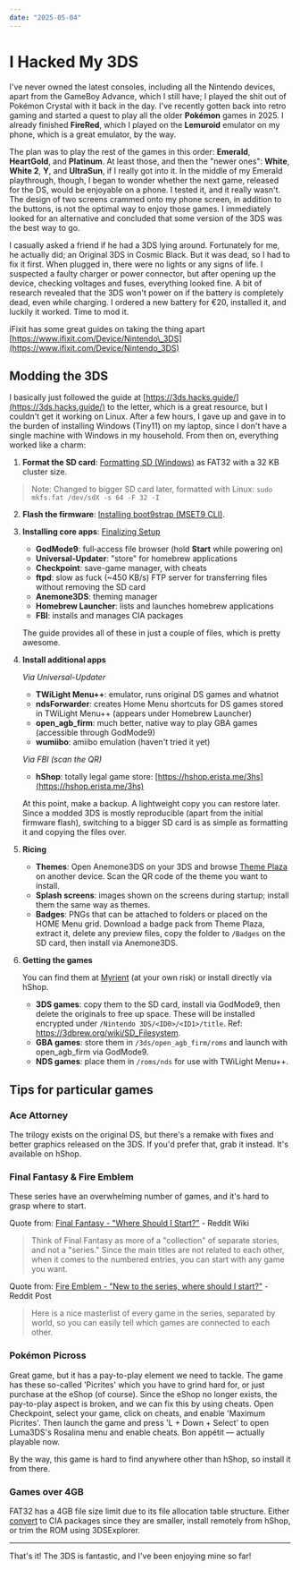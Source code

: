 ```yaml
---
date: "2025-05-04"
---
```


# I Hacked My 3DS

I've never owned the latest consoles, including all the Nintendo devices, apart from the GameBoy Advance, which I still have; I played the shit out of Pokémon Crystal with it back in the day. I've recently gotten back into retro gaming and started a quest to play all the older **Pokémon** games in 2025. I already finished **FireRed**, which I played on the **Lemuroid** emulator on my phone, which is a great emulator, by the way.

The plan was to play the rest of the games in this order: **Emerald**, **HeartGold**, and **Platinum**. At least those, and then the "newer ones": **White**, **White 2**, **Y**, and **UltraSun**, if I really got into it. In the middle of my Emerald playthrough, though, I began to wonder whether the next game, released for the DS, would be enjoyable on a phone. I tested it, and it really wasn't. The design of two screens crammed onto my phone screen, in addition to the buttons, is not the optimal way to enjoy those games. I immediately looked for an alternative and concluded that some version of the 3DS was the best way to go.

I casually asked a friend if he had a 3DS lying around. Fortunately for me, he actually did; an Original 3DS in Cosmic Black. But it was dead, so I had to fix it first. When plugged in, there were no lights or any signs of life. I suspected a faulty charger or power connector, but after opening up the device, checking voltages and fuses, everything looked fine. A bit of research revealed that the 3DS won't power on if the battery is completely dead, even while charging. I ordered a new battery for €20, installed it, and luckily it worked. Time to mod it.

iFixit has some great guides on taking the thing apart [https://www.ifixit.com/Device/Nintendo\_3DS](https://www.ifixit.com/Device/Nintendo_3DS)

## Modding the 3DS

I basically just followed the guide at [https://3ds.hacks.guide/](https://3ds.hacks.guide/) to the letter, which is a great resource, but I couldn't get it working on Linux. After a few hours, I gave up and gave in to the burden of installing Windows (Tiny11) on my laptop, since I don't have a single machine with Windows in my household. From then on, everything worked like a charm:

1. **Format the SD card**: [Formatting SD (Windows)](https://3ds.hacks.guide/formatting-sd-%28windows%29.html) as FAT32 with a 32 KB cluster size.

  > Note: Changed to bigger SD card later, formatted with Linux: `sudo mkfs.fat /dev/sdX -s 64 -F 32 -I`

2. **Flash the firmware**: [Installing boot9strap (MSET9 CLI)](https://3ds.hacks.guide/installing-boot9strap-%28mset9-cli%29.html).

3. **Installing core apps**: [Finalizing Setup](https://3ds.hacks.guide/finalizing-setup.html)

   - **GodMode9**: full‑access file browser (hold **Start** while powering on)
   - **Universal-Updater**: "store" for homebrew applications
   - **Checkpoint**: save-game manager, with cheats
   - **ftpd**: slow as fuck (~450 KB/s) FTP server for transferring files without removing the SD card
   - **Anemone3DS**: theming manager
   - **Homebrew Launcher**: lists and launches homebrew applications
   - **FBI**: installs and manages CIA packages

   The guide provides all of these in just a couple of files, which is pretty awesome.

4. **Install additional apps**

   *Via Universal-Updater*

   - **TWiLight Menu++**: emulator, runs original DS games and whatnot
   - **ndsForwarder**: creates Home Menu shortcuts for DS games stored in TWiLight Menu++ (appears under Homebrew Launcher)
   - **open\_agb\_firm**: much better, native way to play GBA games (accessible through GodMode9)
   - **wumiibo**: amiibo emulation (haven't tried it yet)

   *Via FBI (scan the QR)*

   - **hShop**: totally legal game store: [https://hshop.erista.me/3hs](https://hshop.erista.me/3hs)

   At this point, make a backup. A lightweight copy you can restore later. Since a modded 3DS is mostly reproducible (apart from the initial firmware flash), switching to a bigger SD card is as simple as formatting it and copying the files over.

5. **Ricing**

   - **Themes**: Open Anemone3DS on your 3DS and browse [Theme Plaza](https://themeplaza.art/themes) on another device. Scan the QR code of the theme you want to install.
   - **Splash screens**: images shown on the screens during startup; install them the same way as themes.
   - **Badges**: PNGs that can be attached to folders or placed on the HOME Menu grid. Download a badge pack from Theme Plaza, extract it, delete any preview files, copy the folder to `/Badges` on the SD card, then install via Anemone3DS.

6. **Getting the games**

   You can find them at [Myrient](https://myrient.erista.me/files/No-Intro/) (at your own risk) or install directly via hShop.

   - **3DS games**: copy them to the SD card, install via GodMode9, then delete the originals to free up space. These will be installed encrypted under `/Nintendo 3DS/<ID0>/<ID1>/title`. Ref: https://3dbrew.org/wiki/SD_Filesystem.
   - **GBA games**: store them in `/3ds/open_agb_firm/roms` and launch with open\_agb\_firm via GodMode9.
   - **NDS games**: place them in `/roms/nds` for use with TWiLight Menu++.

## Tips for particular games

### Ace Attorney

The trilogy exists on the original DS, but there's a remake with fixes and better graphics released on the 3DS. If you'd prefer that, grab it instead. It's available on hShop.

### Final Fantasy & Fire Emblem

These series have an overwhelming number of games, and it's hard to grasp where to start.

Quote from: [Final Fantasy - "Where Should I Start?"](https://www.reddit.com/r/FinalFantasy/wiki/wheretostart/) - Reddit Wiki
> Think of Final Fantasy as more of a "collection" of separate stories, and not a "series." Since the main titles are not related to each other, when it comes to the numbered entries, you can start with any game you want.

Quote from: [Fire Emblem - "New to the series, where should I start?"](https://www.reddit.com/r/fireemblem/comments/5s5nh1/new_to_the_series_where_should_i_start_the/) - Reddit Post
> Here is a nice masterlist of every game in the series, separated by world, so you can easily tell which games are connected to each other.

### Pokémon Picross

Great game, but it has a pay-to-play element we need to tackle. The game has these so-called 'Picrites' which you have to grind hard for, or just purchase at the eShop (of course). Since the eShop no longer exists, the pay-to-play aspect is broken, and we can fix this by using cheats. Open Checkpoint, select your game, click on cheats, and enable 'Maximum Picrites'. Then launch the game and press 'L + Down + Select' to open Luma3DS's Rosalina menu and enable cheats. Bon appétit — actually playable now.

By the way, this game is hard to find anywhere other than hShop, so install it from there.

### Games over 4GB

FAT32 has a 4GB file size limit due to its file allocation table structure. Either [convert](https://github.com/ihaveamac/3dsconv) to CIA packages since they are smaller, install remotely from hShop, or trim the ROM using 3DSExplorer.


---

That's it! The 3DS is fantastic, and I've been enjoying mine so far!
